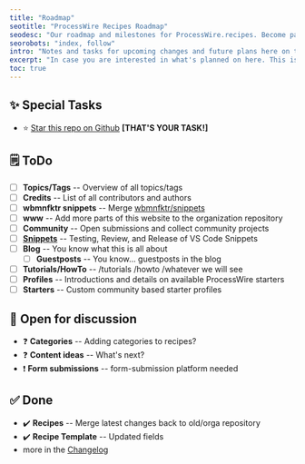 ```yaml
---
title: "Roadmap"
seotitle: "ProcessWire Recipes Roadmap"
seodesc: "Our roadmap and milestones for ProcessWire.recipes. Become part of this project and find out how you can contribute."
seorobots: "index, follow"
intro: "Notes and tasks for upcoming changes and future plans here on this site."
excerpt: "In case you are interested in what's planned on here. This is a small outlook on what I thought could be a good idea of upcoming changes and content updates."
toc: true
---
```


## ✨ Special Tasks

- ⭐ [Star this repo on Github](https://github.com/processwire-recipes/Recipes/) **[THAT'S YOUR TASK!]**

## 🗒️ ToDo

- ☐ **Topics/Tags** -- Overview of all topics/tags
- ☐ **Credits** -- List of all contributors and authors
- ☐ **wbmnfktr snippets** -- Merge [wbmnfktr/snippets](https://github.com/webmanufaktur/processwire-snippets)
- ☐ **www** -- Add more parts of this website to the organization repository
- ☐ **Community** -- Open submissions and collect community projects
- ☐ **[Snippets](https://github.com/webmanufaktur/processwire-recipes/pull/3)** -- Testing, Review, and Release of VS Code Snippets
- ☐ **Blog** -- You know what this is all about
  - ☐ **Guestposts** -- You know... guestposts in the blog
- ☐ **Tutorials/HowTo** -- /tutorials /howto /whatever we will see
- ☐ **Profiles** -- Introductions and details on available ProcessWire starters
- ☐ **Starters** -- Custom community based starter profiles

## 💬 Open for discussion

- ❓ **Categories** -- Adding categories to recipes?
- ❓ **Content ideas** -- What's next?
- ❗ **Form submissions** -- form-submission platform needed

## ✅ Done

- ✔️ **Recipes** -- Merge latest changes back to old/orga repository
- ✔️ **Recipe Template** -- Updated fields
- more in the [Changelog](/changelog/)
